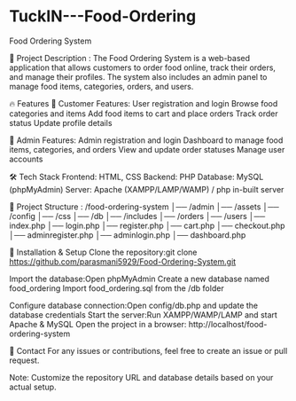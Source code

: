 # TuckIN---Food-Ordering

Food Ordering System

📌 Project Description : The Food Ordering System is a web-based application that allows customers to order food online, track their orders, and manage their profiles. The system also includes an admin panel to manage food items, categories, orders, and users.

🔥 Features 🔹 Customer Features: User registration and login Browse food categories and items Add food items to cart and place orders Track order status Update profile details

🔹 Admin Features: Admin registration and login Dashboard to manage food items, categories, and orders View and update order statuses Manage user accounts

🛠️ Tech Stack Frontend: HTML, CSS Backend: PHP Database: MySQL (phpMyAdmin) Server: Apache (XAMPP/LAMP/WAMP) / php in-built server

📂 Project Structure : /food-ordering-system │── /admin │── /assets │── /config │── /css │── /db │── /includes │── /orders │── /users │── index.php │── login.php │── register.php │── cart.php │── checkout.php │── adminregister.php │── adminlogin.php │── dashboard.php

🚀 Installation & Setup Clone the repository:git clone https://github.com/parasmani5929/Food-Ordering-System.git

Import the database:Open phpMyAdmin Create a new database named food_ordering Import food_ordering.sql from the /db folder

Configure database connection:Open config/db.php and update the database credentials Start the server:Run XAMPP/WAMP/LAMP and start Apache & MySQL Open the project in a browser: http://localhost/food-ordering-system

📧 Contact For any issues or contributions, feel free to create an issue or pull request.

Note: Customize the repository URL and database details based on your actual setup.
